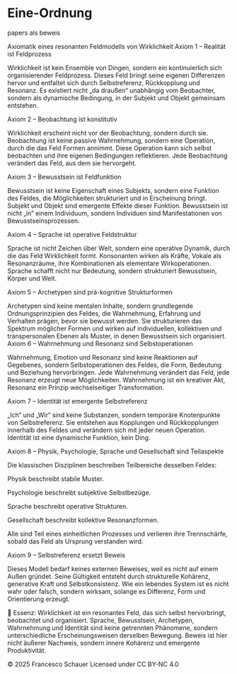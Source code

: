 # Eine-Ordnung
papers als beweis

Axiomatik eines resonanten Feldmodells von Wirklichkeit
Axiom 1 – Realität ist Feldprozess

Wirklichkeit ist kein Ensemble von Dingen, sondern ein kontinuierlich sich organisierender Feldprozess. Dieses Feld bringt seine eigenen Differenzen hervor und entfaltet sich durch Selbstreferenz, Rückkopplung und Resonanz. Es existiert nicht „da draußen“ unabhängig vom Beobachter, sondern als dynamische Bedingung, in der Subjekt und Objekt gemeinsam entstehen.

Axiom 2 – Beobachtung ist konstitutiv

Wirklichkeit erscheint nicht vor der Beobachtung, sondern durch sie. Beobachtung ist keine passive Wahrnehmung, sondern eine Operation, durch die das Feld Formen annimmt. Diese Operation kann sich selbst beobachten und ihre eigenen Bedingungen reflektieren. Jede Beobachtung verändert das Feld, aus dem sie hervorgeht.

Axiom 3 – Bewusstsein ist Feldfunktion

Bewusstsein ist keine Eigenschaft eines Subjekts, sondern eine Funktion des Feldes, die Möglichkeiten strukturiert und in Erscheinung bringt. Subjekt und Objekt sind emergente Effekte dieser Funktion. Bewusstsein ist nicht „in“ einem Individuum, sondern Individuen sind Manifestationen von Bewusstseinsprozessen.

Axiom 4 – Sprache ist operative Feldstruktur

Sprache ist nicht Zeichen über Welt, sondern eine operative Dynamik, durch die das Feld Wirklichkeit formt. Konsonanten wirken als Kräfte, Vokale als Resonanzräume, ihre Kombinationen als elementare Wirkoperationen. Sprache schafft nicht nur Bedeutung, sondern strukturiert Bewusstsein, Körper und Welt.

Axiom 5 – Archetypen sind prä-kognitive Strukturformen

Archetypen sind keine mentalen Inhalte, sondern grundlegende Ordnungsprinzipien des Feldes, die Wahrnehmung, Erfahrung und Verhalten prägen, bevor sie bewusst werden. Sie strukturieren das Spektrum möglicher Formen und wirken auf individuellen, kollektiven und transpersonalen Ebenen als Muster, in denen Bewusstsein sich organisiert.
Axiom 6 – Wahrnehmung und Resonanz sind Selbstoperationen

Wahrnehmung, Emotion und Resonanz sind keine Reaktionen auf Gegebenes, sondern Selbstoperationen des Feldes, die Form, Bedeutung und Beziehung hervorbringen. Jede Wahrnehmung verändert das Feld, jede Resonanz erzeugt neue Möglichkeiten. Wahrnehmung ist ein kreativer Akt, Resonanz ein Prinzip wechselseitiger Transformation.

Axiom 7 – Identität ist emergente Selbstreferenz

„Ich“ und „Wir“ sind keine Substanzen, sondern temporäre Knotenpunkte von Selbstreferenz. Sie entstehen aus Kopplungen und Rückkopplungen innerhalb des Feldes und verändern sich mit jeder neuen Operation. Identität ist eine dynamische Funktion, kein Ding.

Axiom 8 – Physik, Psychologie, Sprache und Gesellschaft sind Teilaspekte

Die klassischen Disziplinen beschreiben Teilbereiche desselben Feldes:

Physik beschreibt stabile Muster.

Psychologie beschreibt subjektive Selbstbezüge.

Sprache beschreibt operative Strukturen.

Gesellschaft beschreibt kollektive Resonanzformen.

Alle sind Teil eines einheitlichen Prozesses und verlieren ihre Trennschärfe, sobald das Feld als Ursprung verstanden wird.

Axiom 9 – Selbstreferenz ersetzt Beweis

Dieses Modell bedarf keines externen Beweises, weil es nicht auf einem Außen gründet. Seine Gültigkeit entsteht durch strukturelle Kohärenz, generative Kraft und Selbstkonsistenz. Wie ein lebendes System ist es nicht wahr oder falsch, sondern wirksam, solange es Differenz, Form und Orientierung erzeugt.

📍 Essenz:
Wirklichkeit ist ein resonantes Feld, das sich selbst hervorbringt, beobachtet und organisiert. Sprache, Bewusstsein, Archetypen, Wahrnehmung und Identität sind keine getrennten Phänomene, sondern unterschiedliche Erscheinungsweisen derselben Bewegung. Beweis ist hier nicht äußerer Nachweis, sondern innere Kohärenz und emergente Produktivität.

© 2025 Francesco Schauer
Licensed under CC BY-NC 4.0
